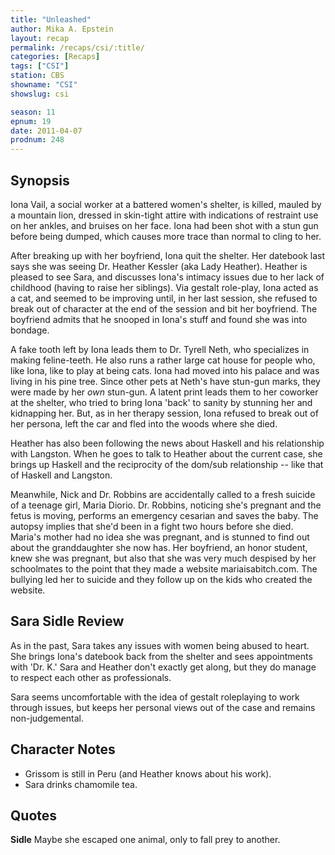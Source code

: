 ```yaml
---
title: "Unleashed"
author: Mika A. Epstein
layout: recap
permalink: /recaps/csi/:title/
categories: [Recaps]
tags: ["CSI"]
station: CBS
showname: "CSI"
showslug: csi

season: 11  
epnum: 19  
date: 2011-04-07
prodnum: 248  
---
```


## Synopsis

Iona Vail, a social worker at a battered women's shelter, is killed, mauled by a mountain lion, dressed in skin-tight attire with indications of restraint use on her ankles, and bruises on her face. Iona had been shot with a stun gun before being dumped, which causes more trace than normal to cling to her.

After breaking up with her boyfriend, Iona quit the shelter. Her datebook last says she was seeing Dr. Heather Kessler (aka Lady Heather). Heather is pleased to see Sara, and discusses Iona's intimacy issues due to her lack of childhood (having to raise her siblings). Via gestalt role-play, Iona acted as a cat, and seemed to be improving until, in her last session, she refused to break out of character at the end of the session and bit her boyfriend. The boyfriend admits that he snooped in Iona's stuff and found she was into bondage.

A fake tooth left by Iona leads them to Dr. Tyrell Neth, who specializes in making feline-teeth. He also runs a rather large cat house for people who, like Iona, like to play at being cats. Iona had moved into his palace and was living in his pine tree. Since other pets at Neth's have stun-gun marks, they were made by her *own* stun-gun. A latent print leads them to her coworker at the shelter, who tried to bring Iona 'back' to sanity by stunning her and kidnapping her. But, as in her therapy session, Iona refused to break out of her persona, left the car and fled into the woods where she died.

Heather has also been following the news about Haskell and his relationship with Langston. When he goes to talk to Heather about the current case, she brings up Haskell and the reciprocity of the dom/sub relationship -- like that of Haskell and Langston.

Meanwhile, Nick and Dr. Robbins are accidentally called to a fresh suicide of a teenage girl, Maria Diorio. Dr. Robbins, noticing she's pregnant and the fetus is moving, performs an emergency cesarian and saves the baby. The autopsy implies that she'd been in a fight two hours before she died. Maria's mother had no idea she was pregnant, and is stunned to find out about the granddaughter she now has. Her boyfriend, an honor student, knew she was pregnant, but also that she was very much despised by her schoolmates to the point that they made a website mariaisabitch.com. The bullying led her to suicide and they follow up on the kids who created the website.

## Sara Sidle Review

As in the past, Sara takes any issues with women being abused to heart. She brings Iona's datebook back from the shelter and sees appointments with 'Dr. K.' Sara and Heather don't exactly get along, but they do manage to respect each other as professionals.

Sara seems uncomfortable with the idea of gestalt roleplaying to work through issues, but keeps her personal views out of the case and remains non-judgemental.

## Character Notes

* Grissom is still in Peru (and Heather knows about his work).  
* Sara drinks chamomile tea.

## Quotes

**Sidle** Maybe she escaped one animal, only to fall prey to another.
